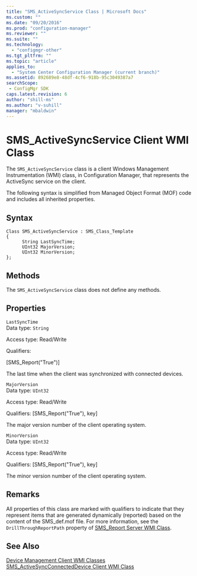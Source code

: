 ```yaml
---
title: "SMS_ActiveSyncService Class | Microsoft Docs"
ms.custom: ""
ms.date: "09/20/2016"
ms.prod: "configuration-manager"
ms.reviewer: ""
ms.suite: ""
ms.technology:
  - "configmgr-other"
ms.tgt_pltfrm: ""
ms.topic: "article"
applies_to:
  - "System Center Configuration Manager (current branch)"
ms.assetid: 892689e8-48df-4cf6-918b-95c3049387a7searchScope: - ConfigMgr SDK
caps.latest.revision: 6
author: "shill-ms"
ms.author: "v-suhill"
manager: "mbaldwin"
---
```

# SMS_ActiveSyncService Client WMI Class
The `SMS_ActiveSyncService` class is a client Windows Management Instrumentation (WMI) class, in Configuration Manager, that represents the ActiveSync service on the client.  

 The following syntax is simplified from Managed Object Format (MOF) code and includes all inherited properties.  

## Syntax  

```  
Class SMS_ActiveSyncService : SMS_Class_Template  
{  
      String LastSyncTime;  
      UInt32 MajorVersion;  
      UInt32 MinorVersion;  
};  
```  

## Methods  
 The `SMS_ActiveSyncService` class does not define any methods.  

## Properties  
 `LastSyncTime`  
 Data type: `String`  

 Access type: Read/Write  

 Qualifiers:  

 [SMS_Report("True")]  

 The last time when the client was synchronized with connected devices.  

 `MajorVersion`  
 Data type: `UInt32`  

 Access type: Read/Write  

 Qualifiers: [SMS_Report("True"), key]  

 The major version number of the client operating system.  

 `MinorVersion`  
 Data type: `UInt32`  

 Access type: Read/Write  

 Qualifiers: [SMS_Report("True"), key]  

 The minor version number of the client operating system.  

## Remarks  
 All properties of this class are marked with qualifiers to indicate that they represent items that are generated dynamically (reported) based on the content of the SMS_def.mof file. For more information, see the `DrillThroughReportPath` property of [SMS_Report Server WMI Class](../../../../../develop/reference/misc/sms_report-server-wmi-class.md).  

## See Also  
 [Device Management Client WMI Classes](../../../../../develop/reference/core/clients/client-classes/device-management-client-wmi-classes.md)   
 [SMS_ActiveSyncConnectedDevice Client WMI Class](../../../../../develop/reference/core/clients/client-classes/sms_activesyncconnecteddevice-client-wmi-class.md)

